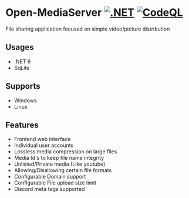# Open-MediaServer [![.NET](https://github.com/StrateimTech/Open-MediaServer/actions/workflows/dotnet.yml/badge.svg)](https://github.com/StrateimTech/Open-MediaServer/actions/workflows/dotnet.yml) [![CodeQL](https://github.com/StrateimTech/Open-MediaServer/actions/workflows/codeql.yml/badge.svg)](https://github.com/StrateimTech/Open-MediaServer/actions/workflows/codeql.yml)
File sharing application focused on simple video/picture distribution

## Usages
* .NET 6
* SqLite

## Supports
* Windows
* Linux

## Features
* Frontend web interface
* Individual user accounts
* Lossless media compression on large files
* Media Id's to keep file name integrity
* Unlisted/Private media (Like youtube)
* Allowing/Disallowing certain file formats
* Configurable Domain support
* Configurable File upload size limit
* Discord meta tags supported